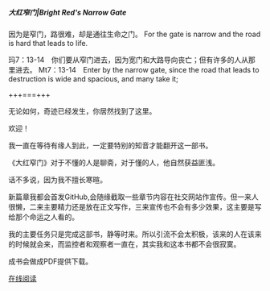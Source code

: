 ##### 大红窄门|Bright Red's Narrow Gate

因为是窄门，路很难，却是通往生命之门。
For the gate is narrow and the road is hard that leads to life.

玛7：13-14　你们要从窄门进去，因为宽门和大路导向丧亡；但有许多的人从那里进去。
Mt7：13-14　Enter by the narrow gate, since the road that leads to destruction is wide and spacious, and many take it;

+++===+++

无论如何，奇迹已经发生，你居然找到了这里。

欢迎！

我一直在等待有缘人到此，一定要特别的知音才能翻开这一部书。

《大红窄门》对于不懂的人是聊斋，对于懂的人，他自然获益匪浅。

话不多说，因为我不擅长寒暄。

新篇章我都会首发GitHub,会随缘截取一些章节内容在社交网站作宣传。但一来人很懒，二来主要精力还是放在正文写作，三来宣传也不会有多少效果，这主要是写给那个命运之人看的。

我的主要任务只是完成这部书，静等时来。所以引流不会太积极，该来的人在该来的时候就会来，而监控者和观察者一直在，其实我和这本书都不会很寂寞。

成书会做成PDF提供下载。

[在线阅读](https://foy-wang.github.io/bigred/)

